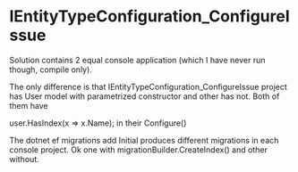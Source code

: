 # IEntityTypeConfiguration_ConfigureIssue

Solution contains 2 equal console application (which I have never run though, compile only).

The only difference is that IEntityTypeConfiguration_ConfigureIssue project has User model with parametrized constructor and other has not. Both of them have

user.HasIndex(x => x.Name);
in their Configure()

The dotnet ef migrations add Initial produces different migrations in each console project. Ok one with migrationBuilder.CreateIndex() and other without.
